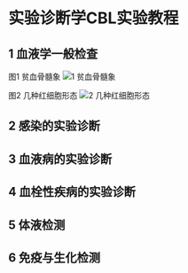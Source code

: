 # 实验诊断学CBL实验教程
## 1 血液学一般检查
图1 贫血骨髓象
![1 贫血骨髓象](http://pic.baike.soso.com/p/20130704/20130704145950-863815810.jpg)

图2 几种红细胞形态
![2 几种红细胞形态](http://slidesplayer.com/11509148/62/images/13/%E6%AD%A3%E5%B8%B8%E7%BA%A2%E7%BB%86%E8%83%9E%E7%9A%84%E5%BD%A2%E6%80%81+%E4%BD%8E%E5%80%8D%E9%95%9C%E4%B8%8B%E7%BC%BA%E9%93%81%E6%80%A7%E8%B4%AB%E8%A1%80%E7%9A%84%E7%BA%A2%E7%BB%86%E8%83%9E%E5%BD%A2%E6%80%81+%E9%AB%98%E5%80%8D%E9%95%9C%E4%B8%8B%E7%BC%BA%E9%93%81%E6%80%A7%E8%B4%AB%E8%A1%80%E7%9A%84%E7%BA%A2%E7%BB%86%E8%83%9E%E5%BD%A2%E6%80%81.jpg)
## 2 感染的实验诊断

## 3 血液病的实验诊断

## 4 血栓性疾病的实验诊断

## 5 体液检测

## 6 免疫与生化检测
